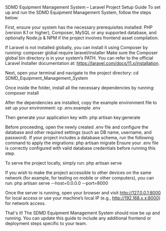 SDMD Equipment Management System – Laravel Project Setup Guide
To set up and run the SDMD Equipment Management System, follow the steps below:

First, ensure your system has the necessary prerequisites installed: PHP (version 8.1 or higher), Composer, MySQL or any supported database, and optionally Node.js & NPM if the project involves frontend asset compilation.

If Laravel is not installed globally, you can install it using Composer by running:
composer global require laravel/installer
Make sure the Composer global bin directory is in your system’s PATH. You can refer to the official Laravel Installer documentation at: https://laravel.com/docs/11.x/installation.

Next, open your terminal and navigate to the project directory:
cd SDMD_Equipment_Management_System

Once inside the folder, install all the necessary dependencies by running:
composer install

After the dependencies are installed, copy the example environment file to set up your environment:
cp .env.example .env

Then generate your application key with:
php artisan key:generate

Before proceeding, open the newly created .env file and configure the database and other required settings (such as DB name, username, and password). If your project includes a database schema, run the following command to apply the migrations:
php artisan migrate
Ensure your .env file is correctly configured with valid database credentials before running this step.

To serve the project locally, simply run:
php artisan serve

If you wish to make the project accessible to other devices on the same network (for example, for testing on mobile or other computers), you can run:
php artisan serve --host=0.0.0.0 --port=8000

Once the server is running, open your browser and visit http://127.0.0.1:8000 for local access or use your machine’s local IP (e.g., http://192.168.x.x:8000) for network access.

That's it! The SDMD Equipment Management System should now be up and running. You can update this guide to include any additional frontend or deployment steps specific to your team.
